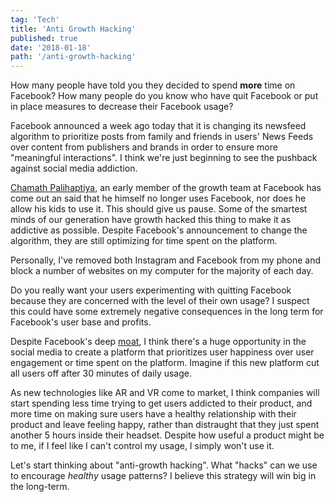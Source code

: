 ```yaml
---
tag: 'Tech'
title: 'Anti Growth Hacking'
published: true
date: '2018-01-18'
path: '/anti-growth-hacking'
---
```


How many people have told you they decided to spend **more** time on Facebook?  How many people do you know who have quit Facebook or put in place measures to decrease their Facebook usage?

Facebook announced a week ago today that it is changing its newsfeed algorithm to prioritize posts from family and friends in users' News Feeds over content from publishers and brands in order to ensure more "meaningful interactions".  I think we're just beginning to see the pushback against social media addiction.

[Chamath Palihaptiya](https://en.wikipedia.org/wiki/Chamath_Palihapitiya#Career_as_a_software_engineer_and_manager), an early member of the growth team at Facebook has come out an said that he himself no longer uses Facebook, nor does he allow his kids to use it.  This should give us pause.  Some of the smartest minds of our generation have growth hacked this thing to make it as addictive as possible.  Despite Facebook's announcement to change the algorithm, they are still optimizing for time spent on the platform.

Personally, I've removed both Instagram and Facebook from my phone and block a number of websites on my computer for the majority of each day.

Do you really want your users experimenting with quitting Facebook because they are concerned with the level of their own usage?  I suspect this could have some extremely negative consequences in the long term for Facebook's user base and profits.

Despite Facebook's deep [moat](https://www.investopedia.com/terms/e/economicmoat.asp), I think there's a huge opportunity in the social media to create a platform that prioritizes user happiness over user engagement or time spent on the platform.  Imagine if this new platform cut all users off after 30 minutes of daily usage.

As new technologies like AR and VR come to market, I think companies will start spending less time trying to get users addicted to their product, and more time on making sure users have a healthy relationship with their product and leave feeling happy, rather than distraught that they just spent another 5 hours inside their headset.  Despite how useful a product might be to me, if I feel like I can't control my usage, I simply won't use it.

Let's start thinking about "anti-growth hacking".  What "hacks" can we use to encourage *healthy* usage patterns?  I believe this strategy will win big in the long-term.